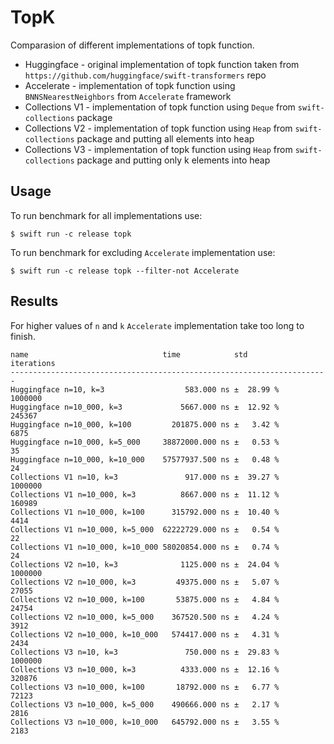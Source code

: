 # TopK

Comparasion of different implementations of topk function.

* Huggingface - original implementation of topk function taken from `https://github.com/huggingface/swift-transformers` repo
* Accelerate - implementation of topk function using `BNNSNearestNeighbors` from `Accelerate` framework
* Collections V1 - implementation of topk function using `Deque` from `swift-collections` package
* Collections V2 - implementation of topk function using `Heap` from `swift-collections` package and putting all elements into heap
* Collections V3 - implementation of topk function using `Heap` from `swift-collections` package and putting only k elements into heap

## Usage

To run benchmark for all implementations use:

```
$ swift run -c release topk
```

To run benchmark for excluding `Accelerate` implementation use:

```
$ swift run -c release topk --filter-not Accelerate 
```

## Results

For higher values of `n` and `k` `Accelerate` implementation take too long to finish.

```
name                              time            std        iterations
-----------------------------------------------------------------------
Huggingface n=10, k=3                  583.000 ns ±  28.99 %    1000000
Huggingface n=10_000, k=3             5667.000 ns ±  12.92 %     245367
Huggingface n=10_000, k=100         201875.000 ns ±   3.42 %       6875
Huggingface n=10_000, k=5_000     38872000.000 ns ±   0.53 %         35
Huggingface n=10_000, k=10_000    57577937.500 ns ±   0.48 %         24
Collections V1 n=10, k=3               917.000 ns ±  39.27 %    1000000
Collections V1 n=10_000, k=3          8667.000 ns ±  11.12 %     160989
Collections V1 n=10_000, k=100      315792.000 ns ±  10.40 %       4414
Collections V1 n=10_000, k=5_000  62222729.000 ns ±   0.54 %         22
Collections V1 n=10_000, k=10_000 58020854.000 ns ±   0.74 %         24
Collections V2 n=10, k=3              1125.000 ns ±  24.04 %    1000000
Collections V2 n=10_000, k=3         49375.000 ns ±   5.07 %      27055
Collections V2 n=10_000, k=100       53875.000 ns ±   4.84 %      24754
Collections V2 n=10_000, k=5_000    367520.500 ns ±   4.24 %       3912
Collections V2 n=10_000, k=10_000   574417.000 ns ±   4.31 %       2434
Collections V3 n=10, k=3               750.000 ns ±  29.83 %    1000000
Collections V3 n=10_000, k=3          4333.000 ns ±  12.16 %     320876
Collections V3 n=10_000, k=100       18792.000 ns ±   6.77 %      72123
Collections V3 n=10_000, k=5_000    490666.000 ns ±   2.17 %       2816
Collections V3 n=10_000, k=10_000   645792.000 ns ±   3.55 %       2183
```